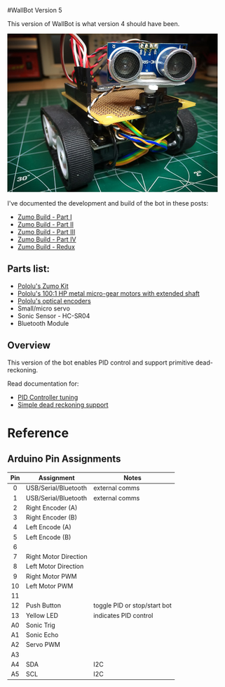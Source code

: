 #WallBot Version 5

This version of WallBot is what version 4 should have been.

![image](WallBot_v5.jpg)

I've documented the development and build of the bot in these posts:

 * [Zumo Build - Part I](http://wp.me/p493sy-aI)
 * [Zumo Build - Part II](http://wp.me/p493sy-be)
 * [Zumo Build - Part III](http://wp.me/p493sy-bG)
 * [Zumo Build - Part IV](http://wp.me/p493sy-cw)
 * [Zumo Build - Redux](http://wp.me/p493sy-dA)
 

Parts list:
-----------

 * [Pololu's Zumo Kit](http://www.pololu.com/product/2505)
 * [Pololu's 100:1 HP metal micro-gear motors with extended shaft](http://www.pololu.com/product/2214)
 * [Pololu's optical encoders](http://www.pololu.com/product/2590)
 * Small/micro servo
 * Sonic Sensor - HC-SR04
 * Bluetooth Module
 
Overview
--------

This version of the bot enables PID control and support primitive dead-reckoning.

Read documentation for:

 * [PID Controller tuning](http://wp.me/p493sy-dQ)
 * [Simple dead reckoning support](http://wp.me/p493sy-ee)



Reference
=========

Arduino Pin Assignments
-----------------------

| Pin | Assignment              | Notes                             |
|:---:|-------------------------|-----------------------------------|
| 0   | USB/Serial/Bluetooth    | external comms                    |
| 1   | USB/Serial/Bluetooth    | external comms                    |
| 2   | Right Encoder (A)       |                                   |
| 3   | Right Encoder (B)       |                                   |
| 4   | Left Encode (A)         |                                   |
| 5   | Left Encode (B)         |                                   |
| 6   |                         |                                   |
| 7   | Right Motor Direction   |                                   |
| 8   | Left Motor Direction    |                                   |
| 9   | Right Motor PWM         |                                   |
| 10  | Left Motor PWM          |                                   |
| 11  |                         |                                   |
| 12  | Push Button             | toggle PID or stop/start bot      |
| 13  | Yellow LED              | indicates PID control             |
| A0  | Sonic Trig              |                                   |
| A1  | Sonic Echo              |                                   |
| A2  | Servo PWM               |                                   |
| A3  |                         |                                   |
| A4  | SDA                     | I2C                               |
| A5  | SCL                     | I2C                               |


  

